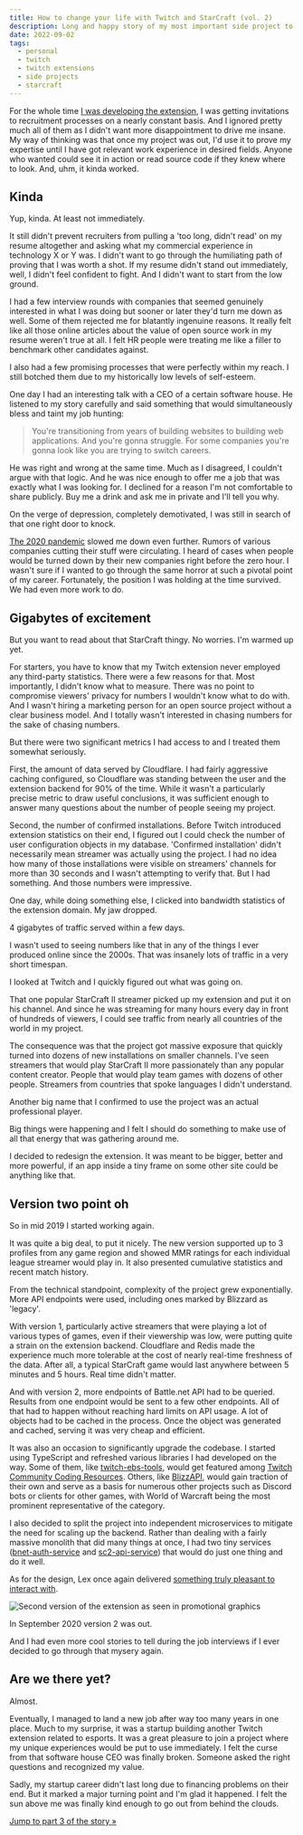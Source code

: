 ```yaml
---
title: How to change your life with Twitch and StarCraft (vol. 2)
description: Long and happy story of my most important side project to date, volume 2.
date: 2022-09-02
tags:
  - personal
  - twitch
  - twitch extensions
  - side projects
  - starcraft
---
```


For the whole time [I was developing the extension](/how-to-change-your-life-with-twitch-and-starcraft-vol-1/), I was getting invitations to recruitment processes on a nearly constant basis. And I ignored pretty much all of them as I didn't want more disappointment to drive me insane. My way of thinking was that once my project was out, I'd use it to prove my expertise until I have got relevant work experience in desired fields. Anyone who wanted could see it in action or read source code if they knew where to look. And, uhm, it kinda worked.

## Kinda

Yup, kinda. At least not immediately.

It still didn't prevent recruiters from pulling a 'too long, didn't read' on my resume altogether and asking what my commercial experience in technology X or Y was. I didn't want to go through the humiliating path of proving that I was worth a shot. If my resume didn't stand out immediately, well, I didn't feel confident to fight. And I didn't want to start from the low ground.

I had a few interview rounds with companies that seemed genuinely interested in what I was doing but sooner or later they'd turn me down as well. Some of them rejected me for blatantly ingenuine reasons. It really felt like all those online articles about the value of open source work in my resume weren't true at all. I felt HR people were treating me like a filler to benchmark other candidates against.

I also had a few promising processes that were perfectly within my reach. I still botched them due to my historically low levels of self-esteem.

One day I had an interesting talk with a CEO of a certain software house. He listened to my story carefully and said something that would simultaneously bless and taint my job hunting:

<blockquote>You're transitioning from years of building websites to building web applications. And you're gonna struggle. For some companies you're gonna look like you are trying to switch careers.</blockquote>

He was right and wrong at the same time. Much as I disagreed, I couldn't argue with that logic. And he was nice enough to offer me a job that was exactly what I was looking for. I declined for a reason I'm not comfortable to share publicly. Buy me a drink and ask me in private and I'll tell you why.

On the verge of depression, completely demotivated, I was still in search of that one right door to knock.

[The 2020 pandemic](/lets-talk-some-pandemic/) slowed me down even further. Rumors of various companies cutting their stuff were circulating. I heard of cases when people would be turned down by their new companies right before the zero hour. I wasn't sure if I wanted to go through the same horror at such a pivotal point of my career. Fortunately, the position I was holding at the time survived. We had even more work to do.

## Gigabytes of excitement

But you want to read about that StarCraft thingy. No worries. I'm warmed up yet.

For starters, you have to know that my Twitch extension never employed any third-party statistics. There were a few reasons for that. Most importantly, I didn't know what to measure. There was no point to compromise viewers' privacy for numbers I wouldn't know what to do with. And I wasn't hiring a marketing person for an open source project without a clear business model. And I totally wasn't interested in chasing numbers for the sake of chasing numbers.

But there were two significant metrics I had access to and I treated them somewhat seriously.

First, the amount of data served by Cloudflare. I had fairly aggressive caching configured, so Cloudflare was standing between the user and the extension backend for 90% of the time. While it wasn't a particularly precise metric to draw useful conclusions, it was sufficient enough to answer many questions about the number of people seeing my project.

Second, the number of confirmed installations. Before Twitch introduced extension statistics on their end, I figured out I could check the number of user configuration objects in my database. 'Confirmed installation' didn't necessarily mean streamer was actually using the project. I had no idea how many of those installations were visible on streamers' channels for more than 30 seconds and I wasn't attempting to verify that. But I had something. And those numbers were impressive.

One day, while doing something else, I clicked into bandwidth statistics of the extension domain. My jaw dropped.

4 gigabytes of traffic served within a few days.

I wasn't used to seeing numbers like that in any of the things I ever produced online since the 2000s. That was insanely lots of traffic in a very short timespan.

I looked at Twitch and I quickly figured out what was going on.

That one popular StarCraft II streamer picked up my extension and put it on his channel. And since he was streaming for many hours every day in front of hundreds of viewers, I could see traffic from nearly all countries of the world in my project.

The consequence was that the project got massive exposure that quickly turned into dozens of new installations on smaller channels. I've seen streamers that would play StarCraft II more passionately than any popular content creator. People that would play team games with dozens of other people. Streamers from countries that spoke languages I didn't understand.

Another big name that I confirmed to use the project was an actual professional player.

Big things were happening and I felt I should do something to make use of all that energy that was gathering around me.

I decided to redesign the extension. It was meant to be bigger, better and more powerful, if an app inside a tiny frame on some other site could be anything like that.

## Version two point oh

So in mid 2019 I started working again.

It was quite a big deal, to put it nicely. The new version supported up to 3 profiles from any game region and showed MMR ratings for each individual league streamer would play in. It also presented cumulative statistics and recent match history.

From the technical standpoint, complexity of the project grew exponentially. More API endpoints were used, including ones marked by Blizzard as 'legacy'.

With version 1, particularly active streamers that were playing a lot of various types of games, even if their viewership was low, were putting quite a strain on the extension backend. Cloudflare and Redis made the experience much more tolerable at the cost of nearly real-time freshness of the data. After all, a typical StarCraft game would last anywhere between 5 minutes and 5 hours. Real time didn't matter.

And with version 2, more endpoints of Battle<span>.</span>net API had to be queried. Results from one endpoint would be sent to a few other endpoints. All of that had to happen without reaching hard limits on API usage. A lot of objects had to be cached in the process. Once the object was generated and cached, serving it was very cheap and efficient.

It was also an occasion to significantly upgrade the codebase. I started using TypeScript and refreshed various libraries I had developed on the way. Some of them, like [twitch-ebs-tools](https://github.com/lukemnet/twitch-ebs-tools), would get featured among [Twitch Community Coding Resources](https://dev.twitch.tv/code/). Others, like [BlizzAPI](https://github.com/blizzapi/blizzapi), would gain traction of their own and serve as a basis for numerous other projects such as Discord bots or clients for other games, with World of Warcraft being the most prominent representative of the category.

I also decided to split the project into independent microservices to mitigate the need for scaling up the backend. Rather than dealing with a fairly massive monolith that did many things at once, I had two tiny services ([bnet-auth-service](https://github.com/sc2pte/bnet-auth-service) and [sc2-api-service](https://github.com/sc2pte/sc2-api-service)) that would do just one thing and do it well.

As for the design, Lex once again delivered [something truly pleasant to interact with](https://www.behance.net/gallery/104488669/SCII-Profile-Extension-20).

![Second version of the extension as seen in promotional graphics](/images/screenshot.jpg)

In September 2020 version 2 was out.

And I had even more cool stories to tell during the job interviews if I ever decided to go through that mysery again.

## Are we there yet?

Almost.

Eventually, I managed to land a new job after way too many years in one place. Much to my surprise, it was a startup building another Twitch extension related to esports. It was a great pleasure to join a project where my unique experiences would be put to use immediately. I felt the curse from that software house CEO was finally broken. Someone asked the right questions and recognized my value.

Sadly, my startup career didn't last long due to financing problems on their end. But it marked a major turning point and I'm glad it happened. I felt the sun above me was finally kind enough to go out from behind the clouds.

[Jump to part 3 of the story &raquo;](/how-to-change-your-life-with-twitch-and-starcraft-vol-3/)
